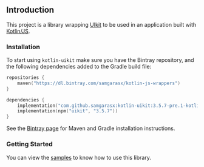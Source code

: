 ## Introduction

This project is a library wrapping [UIkit](https://getuikit.com) to be used in an application 
built with [Kotlin/JS](https://kotlinlang.org/docs/reference/js-overview.html).

### Installation

To start using `kotlin-uikit` make sure you have the Bintray repository, and the following dependencies added to 
the Gradle build file:

```kotlin
repositories {
    maven("https://dl.bintray.com/samgarasx/kotlin-js-wrappers")
}

dependencies {
    implementation("com.github.samgarasx:kotlin-uikit:3.5.7-pre.1-kotlin-1.4.0")
    implementation(npm("uikit", "3.5.7"))
}
```

See the [Bintray page](https://bintray.com/samgarasx/kotlin-js-wrappers/kotlin-uikit) for Maven and Gradle 
installation instructions.

### Getting Started

You can view the [samples](https://github.com/samgarasx/kotlin-js-wrappers/tree/master/kotlin-uikit/uikit-samples) to know 
how to use this library.

